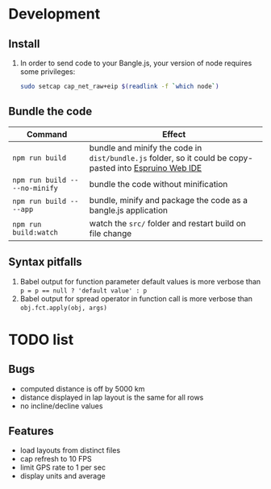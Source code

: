 

# Development

## Install

1. In order to send code to your Bangle.js, your version of node requires some privileges: 
   ```sh
   sudo setcap cap_net_raw+eip $(readlink -f `which node`)
   ```

## Bundle the code

| Command | Effect |
| ------- | ------ |
| `npm run build` | bundle and minify the code in `dist/bundle.js` folder, so it could be copy-pasted into [Espruino Web IDE][webIDE] |
| `npm run build -- --no-minify` | bundle the code without minification |
| `npm run build -- --app` | bundle, minify and package the code as a bangle.js application |
| `npm run build:watch` | watch the `src/` folder and restart build on file change |

## Syntax pitfalls

1. Babel output for function parameter default values is more verbose than `p = p == null ? 'default value' : p`
2. Babel output for spread operator in function call is more verbose than `obj.fct.apply(obj, args)`

# TODO list

## Bugs
- computed distance is off by 5000 km
- distance displayed in lap layout is the same for all rows
- no incline/decline values

## Features
- load layouts from distinct files
- cap refresh to 10 FPS
- limit GPS rate to 1 per sec
- display units and average

[webIDE]: https://www.espruino.com/ide/